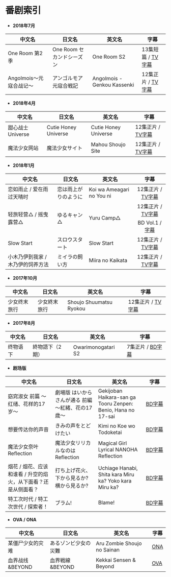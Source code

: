 # 番剧索引

<ul>
  <li><strong>2018年7月</strong></li>
</ul>
<table>
  <thead>
    <tr>
      <th>中文名</th>
      <th>日文名</th>
      <th>英文名</th>
      <th>字幕</th>
    </tr>
  </thead>
  <tbody>
    <tr>
      <td>One Room 第2季</td>
      <td>One Room セカンドシーズン</td>
      <td>One Room S2</td>
      <td>13集短篇 / <a href="https://github.com/Nekomoekissaten-SUB/One-Room-S2">TV字幕</a></td>
    </tr>
    <tr>
      <td>Angolmois～元寇合战记～</td>
      <td>アンゴルモア 元寇合戦記</td>
      <td>Angolmois - Genkou Kassenki</td>
      <td>12集正片 / <a href="https://github.com/Nekomoekissaten-SUB/Angolmois-Genkou-Kassenki">TV字幕</a></td>
    </tr>
  </tbody>
</table>
<ul>
  <li><strong>2018年4月</strong></li>
</ul>
<table>
  <thead>
    <tr>
      <th>中文名</th>
      <th>日文名</th>
      <th>英文名</th>
      <th>字幕</th>
    </tr>
  </thead>
  <tbody>
    <tr>
      <td>甜心战士 Universe</td>
      <td>Cutie Honey Universe</td>
      <td>Cutie Honey Universe</td>
      <td>12集正片 / <a href="https://github.com/Nekomoekissaten-SUB/Cutie-Honey-Universe">TV字幕</a></td>
    </tr>
    <tr>
      <td>魔法少女网站</td>
      <td>魔法少女サイト</td>
      <td>Mahou Shoujo Site</td>
      <td>12集正片 / <a href="https://github.com/Nekomoekissaten-SUB/Mahou-Shoujo-Site">TV字幕</a></td>
    </tr>
  </tbody>
</table>
<ul>
  <li><strong>2018年1月</strong></li>
</ul>
<table>
  <thead>
    <tr>
      <th>中文名</th>
      <th>日文名</th>
      <th>英文名</th>
      <th align="center">字幕</th>
    </tr>
  </thead>
  <tbody>
    <tr>
      <td>恋如雨止 / 爱在雨过天晴时</td>
      <td>恋は雨上がりのように</td>
      <td>Koi wa Ameagari no You ni</td>
      <td align="center">12集正片 / <a href="https://github.com/Nekomoekissaten-SUB/Koi-wa-Ameagari-no-You-ni">TV字幕</a></td>
    </tr>
    <tr>
      <td rowspan="3">轻旅轻营△ / 摇曳露营△</td>
      <td rowspan="3">ゆるキャン△</td>
      <td rowspan="3">Yuru Camp△</td>
      <td align="center">12集正片 / <a href="https://github.com/Nekomoekissaten-SUB/Yuru-Camp">TV字幕</a></td>
    </tr>
    <tr></tr>
    <tr>
      <td align="center">BD Vol.1 / <a href="https://github.com/Nekomoekissaten-SUB/Yuru-Camp-BD">字幕</a></td>
    </tr>
    <tr>
      <td>Slow Start</td>
      <td>スロウスタート</td>
      <td>Slow Start</td>
      <td align="center">12集正片 / <a href="https://github.com/Nekomoekissaten-SUB/Slow-Start">TV字幕</a></td>
    </tr>
    <tr>
      <td>小木乃伊到我家 / 木乃伊的饲养方法</td>
      <td>ミイラの飼い方</td>
      <td>Miira no Kaikata</td>
      <td align="center">12集正片 / <a href="https://github.com/Nekomoekissaten-SUB/Miira-no-Kaikata">TV字幕</a></td>
    </tr>
  </tbody>
</table>
<ul>
  <li><strong>2017年10月</strong></li>
</ul>
<table>
  <thead>
    <tr>
      <th>中文名</th>
      <th>日文名</th>
      <th>英文名</th>
      <th>字幕</th>
    </tr>
  </thead>
  <tbody>
    <tr>
      <td>少女终末旅行</td>
      <td>少女終末旅行</td>
      <td>Shoujo Shuumatsu Ryokou</td>
      <td>12集正片 / <a href="https://github.com/Nekomoekissaten-SUB/Girls-Last-Tour">TV字幕</a></td>
    </tr>
  </tbody>
</table>
<ul>
  <li><strong>2017年8月</strong></li>
</ul>
<table>
  <thead>
    <tr>
      <th>中文名</th>
      <th>日文名</th>
      <th>英文名</th>
      <th>字幕</th>
    </tr>
  </thead>
  <tbody>
    <tr>
      <td>终物语 下</td>
      <td>終物語下（2期）</td>
      <td>Owarimonogatari S2</td>
      <td>7集正片 / <a href="https://github.com/Nekomoekissaten-SUB/Owarimonogatari-S2">BD字幕</a></td>
    </tr>
  </tbody>
</table>
<ul>
  <li><strong>剧场版</strong></li>
</ul>
<table>
  <thead>
    <tr>
      <th>中文名</th>
      <th>日文名</th>
      <th>英文名</th>
      <th nowrap="nowrap">字幕</th>
    </tr>
  </thead>
  <tbody>
    <tr>
      <td>窈窕淑女 前篇 ～红绪、花样的17岁～</td>
      <td>劇場版 はいからさんが通る 前編 〜紅緒、花の17歳〜</td>
      <td>Gekijoban Haikara-san ga Tooru Zenpen: Benio, Hana no 17-sai</td>
      <td nowrap="nowrap"><a href="https://github.com/Nekomoekissaten-SUB/Haikara-san-ga-Tooru">BD字幕</a></td>
    </tr>
    <tr>
      <td>想要传达你的声音</td>
      <td>きみの声をとどけたい</td>
      <td>Kimi no Koe wo Todoketai</td>
      <td nowrap="nowrap"><a href="https://github.com/Nekomoekissaten-SUB/Kimi-no-koe-wo-todoketai">BD字幕</a></td>
    </tr>
    <tr>
      <td>魔法少女奈叶 Reflection</td>
      <td>魔法少女リリカルなのは Reflection</td>
      <td>Magical Girl Lyrical NANOHA Reflection</td>
      <td nowrap="nowrap"><a href="https://github.com/Nekomoekissaten-SUB/Magical-Girl-Lyrical-NANOHA-Reflection">BD字幕</a></td>
    </tr>
    <tr>
      <td>烟花 / 烟花、应该和谁看 / 升空的焰火，从下面看？还是从侧面看？</td>
      <td>打ち上げ花火、下から見るか?横から見るか?</td>
      <td>Uchiage Hanabi, Shita kara Miru ka? Yoko kara Miru ka?</td>
      <td nowrap="nowrap"><a href="https://github.com/Nekomoekissaten-SUB/Uchiage-Hanabi">BD字幕</a></td>
    </tr>
    <tr>
      <td>特工次时代 / 特工次世代 / 探索者！</td>
      <td>ブラム!</td>
      <td>Blame!</td>
      <td nowrap="nowrap"><a href="https://github.com/Nekomoekissaten-SUB/Blame">BD字幕</a></td>
    </tr>
  </tbody>
</table>
<ul>
  <li><strong>OVA / ONA</strong></li>
</ul>
<table>
  <thead>
    <tr>
      <th>中文名</th>
      <th>日文名</th>
      <th>英文名</th>
      <th>字幕</th>
    </tr>
  </thead>
  <tbody>
    <tr>
      <td>某僵尸少女的灾难</td>
      <td>あるゾンビ少女の災難</td>
      <td>Aru Zombie Shoujo no Sainan</td>
      <td><a href="https://github.com/Nekomoekissaten-SUB/Aru-Zombie-Shoujo-no-Sainan">ONA</a></td>
    </tr>
    <tr>
      <td>血界战线&BEYOND</td>
      <td>血界戦線&BEYOND</td>
      <td>Kekkai Sensen & Beyond</td>
      <td><a href="https://github.com/Nekomoekissaten-SUB/Kekkai-Sensen-Beyond">OVA</a></td>
    </tr>
  </tbody>
</table>